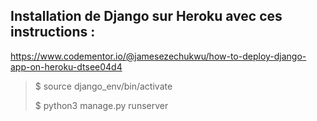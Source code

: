 ## Installation de Django sur Heroku avec ces instructions :

https://www.codementor.io/@jamesezechukwu/how-to-deploy-django-app-on-heroku-dtsee04d4


>
> $ source django_env/bin/activate
>
> $ python3 manage.py runserver
>